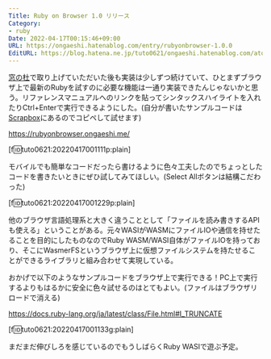 ```yaml
---
Title: Ruby on Browser 1.0 リリース
Category:
- ruby
Date: 2022-04-17T00:15:46+09:00
URL: https://ongaeshi.hatenablog.com/entry/rubyonbrowser-1.0.0
EditURL: https://blog.hatena.ne.jp/tuto0621/ongaeshi.hatenablog.com/atom/entry/13574176438083575215
---
```


[窓の杜](https://ongaeshi.hatenablog.com/entry/rubyonbrowser-and-rubywasmwasi)で取り上げていただいた後も実装は少しずつ続けていて、ひとまずブラウザ上で最新のRubyを試すのに必要な機能は一通り実装できたんじゃないかと思う。リファレンスマニュアルへのリンクを貼ってシンタックスハイライトを入れたりCtrl+Enterで実行できるようにした。(自分が書いたサンプルコードは[Scrapbox](https://scrapbox.io/rubyonbrowser)にあるのでコピペして試せます)

https://rubyonbrowser.ongaeshi.me/

[f:id:tuto0621:20220417001111p:plain]

モバイルでも簡単なコードだったら書けるように色々工夫したのでちょっとしたコードを書きたいときにぜひ試してみてほしい。(Select Allボタンは結構こだわった)

[f:id:tuto0621:20220417001229p:plain]

他のブラウザ言語処理系と大きく違うこととして「ファイルを読み書きするAPIも使える」ということがある。元々WASIがWASMにファイルIOや通信を持せたることを目的にしたものなのでRuby WASM/WASI自体がファイルIOを持っており、そこにWasmerFSというブラウザ上に仮想ファイルシステムを持たせることができるライブラリと組み合わせて実現している。

おかげで以下のようなサンプルコードをブラウザ上で実行できる！PC上で実行するよりもはるかに安全に色々試せるのはとてもよい。(ファイルはブラウザリロードで消える)

https://docs.ruby-lang.org/ja/latest/class/File.html#I_TRUNCATE

[f:id:tuto0621:20220417001133g:plain]

まだまだ伸びしろを感じているのでもうしばらくRuby WASIで遊ぶ予定。


